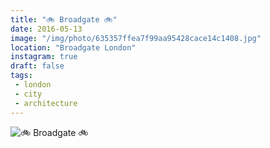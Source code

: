 ```yaml
---
title: "🚲 Broadgate 🚲"
date: 2016-05-13
image: "/img/photo/635357ffea7f99aa95428cace14c1408.jpg"
location: "Broadgate London"
instagram: true
draft: false
tags:
 - london
 - city
 - architecture
---
```


![🚲 Broadgate 🚲](/img/photo/635357ffea7f99aa95428cace14c1408.jpg)
